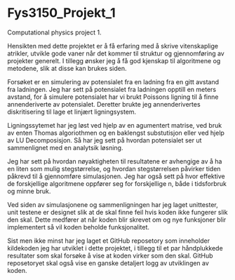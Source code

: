 # Fys3150_Projekt_1
Computational physics project 1.

Hensikten med dette projektet er å få erfaring med å skrive vitenskaplige atrikler, utvikle gode vaner når det kommer til struktur og gjennomføring av projekter generelt. I tillegg ønsker jeg å få god kjenskap til algoritmene og metodene, slik at disse kan brukes siden.

Forsøket er en simulering av potensialet fra en ladning fra en gitt avstand fra ladningen. Jeg har sett på potensialet fra ladningen opptill en meters avstand, for å simulere potensialet har vi brukt Poissons ligning til å finne annenderiverte av potensialet. Deretter brukte jeg annenderivertes diskritisering til lage et linjært ligningsystem.

Ligningssytemet har jeg løst ved hjelp av en agumentert matrise, ved bruk av enten Thomas algoriothmen og en baklengst substutisjon eller ved hjelp av LU Decomposisjon. Så har jeg sett på hvordan potensialet ser ut sammenlignet med en analytsik løsning.

Jeg har sett på hvordan nøyaktigheten til resultatene er avhengige av å ha en liten som mulig stegstørrelse, og hvordan stegstørrelsen påvirker tiden påkrevd til å gjennomføre simulasjonen. Jeg har også sett på hvor effektive de forskjellige algoritmene oppfører seg for forskjellige n, både i tidsforbruk og minne bruk.

Ved siden av simulasjonene og sammenligningen har jeg laget unittester, unit testene er designet slik at de skal finne feil hvis koden ikke fungerer slik den skal. Dette medfører at når koden blir skrevet om og nye funksjoner blir implementert så vil koden beholde funksjonalitet.

Sist men ikke minst har jeg laget et GitHub reposetory som inneholder kildekoden jeg har utviklet i dette projektet, i tillegg til et par håndplukkede resultater som skal forsøke å vise at koden virker som den skal. GitHub reposetoryet skal også vise en ganske detaljert logg av utviklingen av koden.

